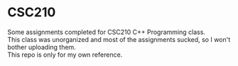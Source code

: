 # CSC210
Some assignments completed for CSC210 C++ Programming class.  
This class was unorganized and most of the assignments sucked, so I won't bother uploading them.  
This repo is only for my own reference.  
